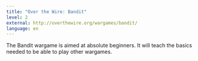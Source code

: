 ```yaml
---
title: "Over the Wire: Bandit"
level: 2
external: http://overthewire.org/wargames/bandit/
language: en
---
```


The Bandit wargame is aimed at absolute beginners. 
It will teach the basics needed to be able to play other wargames. 
